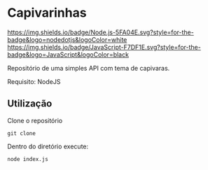 # Capivarinhas

https://img.shields.io/badge/Node.js-5FA04E.svg?style=for-the-badge&logo=nodedotjs&logoColor=white
https://img.shields.io/badge/JavaScript-F7DF1E.svg?style=for-the-badge&logo=JavaScript&logoColor=black

Repositório de uma simples API com tema de capivaras.

Requisito: NodeJS

## Utilização

Clone o repositório

```copy
git clone 
```
Dentro do diretório execute:

```copy
node index.js
```
